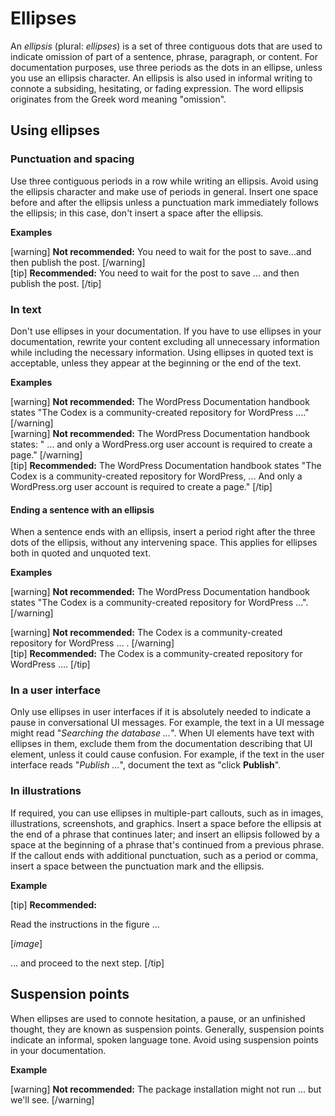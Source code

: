 # Ellipses

<!--Key point: In general, avoid using ellipses. -->

An *ellipsis* (plural: *ellipses*) is a set of three contiguous dots that are used to indicate omission of part of a sentence, phrase, paragraph, or content. For documentation purposes, use three periods as the dots in an ellipse, unless you use an ellipsis character. An ellipsis is also used in informal writing to connote a subsiding, hesitating, or fading expression. The word ellipsis originates from the Greek word meaning "omission".

## Using ellipses

### Punctuation and spacing

Use three contiguous periods in a row while writing an ellipsis. Avoid using the ellipsis character and make use of periods in general. Insert one space before and after the ellipsis unless a punctuation mark immediately follows the ellipsis; in this case, don't insert a space after the ellipsis.

**Examples**  

[warning] **Not recommended:** You need to wait for the post to save...and then publish the post. [/warning]  
[tip] **Recommended:** You need to wait for the post to save ... and then publish the post. [/tip]  

### In text

Don't use ellipses in your documentation. If you have to use ellipses in your documentation, rewrite your content excluding all unnecessary information while including the necessary information.  Using ellipses in quoted text is acceptable, unless they appear at the beginning or the end of the text.

**Examples**  

[warning] **Not recommended:** The WordPress Documentation handbook states "The Codex is a community-created repository for WordPress ...." [/warning]  
[warning] **Not recommended:** The WordPress Documentation handbook states: " ... and only a WordPress.org user account is required to create a page." [/warning]  
[tip] **Recommended:** The WordPress Documentation handbook states "The Codex is a community-created repository for WordPress, ... And only a WordPress.org user account is required to create a page." [/tip]  

#### Ending a sentence with an ellipsis

When a sentence ends with an ellipsis, insert a period right after the three dots of the ellipsis, without any intervening space. This applies for ellipses both in quoted and unquoted text.

**Examples**  

[warning] **Not recommended:** The WordPress Documentation handbook states "The Codex is a community-created repository for WordPress ...". [/warning]  

[warning] **Not recommended:** The Codex is a community-created repository for WordPress ... . [/warning]  
[tip] **Recommended:** The Codex is a community-created repository for WordPress .... [/tip]  

### In a user interface

Only use ellipses in user interfaces if it is absolutely needed to indicate a pause in conversational UI messages. For example, the text in a UI message might read "*Searching the database ...*".
When UI elements have text with ellipses in them, exclude them from the documentation describing that UI element, unless it could cause confusion. For example, if the text in the user interface reads "*Publish ...*", document the text as "click **Publish**".

### In illustrations

If required, you can use ellipses in multiple-part callouts, such as in images, illustrations, screenshots, and graphics. Insert a space before the ellipsis at the end of a phrase that continues later; and insert an ellipsis followed by a space at the beginning of a phrase that's continued from a previous phrase. If the callout ends with additional punctuation, such as a period or comma, insert a space between the punctuation mark and the ellipsis.

**Example**  

[tip] **Recommended:**  

Read the instructions in the figure ...  

[*image*]  

... and proceed to the next step. [/tip]  

## Suspension points

When ellipses are used to connote hesitation, a pause, or an unfinished thought, they are known as suspension points. Generally, suspension points indicate an informal, spoken language tone.  Avoid using suspension points in your documentation.

**Example**  

[warning] **Not recommended:** The package installation might not run ... but we'll see. [/warning]  
